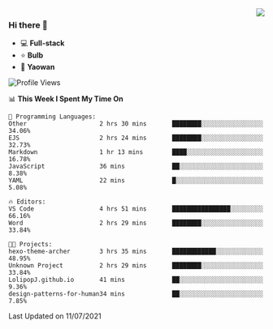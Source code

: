 <img  align="right" src="https://github-readme-stats.vercel.app/api?username=LolipopJ&show_icons=true&count_private=true&hide_title=true&include_all_commits=true&theme=vue">

### Hi there 👋

- :computer: **Full-stack**
- :star: **Bulb**
- :pill: **Yaowan**

<!--START_SECTION:waka-->
![Profile Views](http://img.shields.io/badge/Profile%20Views-1-blue)

📊 **This Week I Spent My Time On** 

```text
💬 Programming Languages: 
Other                    2 hrs 30 mins       ████████░░░░░░░░░░░░░░░░░   34.06% 
EJS                      2 hrs 24 mins       ████████░░░░░░░░░░░░░░░░░   32.73% 
Markdown                 1 hr 13 mins        ████░░░░░░░░░░░░░░░░░░░░░   16.78% 
JavaScript               36 mins             ██░░░░░░░░░░░░░░░░░░░░░░░   8.38% 
YAML                     22 mins             █░░░░░░░░░░░░░░░░░░░░░░░░   5.08%

🔥 Editors: 
VS Code                  4 hrs 51 mins       ████████████████░░░░░░░░░   66.16% 
Word                     2 hrs 29 mins       ████████░░░░░░░░░░░░░░░░░   33.84%

🐱‍💻 Projects: 
hexo-theme-archer        3 hrs 35 mins       ████████████░░░░░░░░░░░░░   48.95% 
Unknown Project          2 hrs 29 mins       ████████░░░░░░░░░░░░░░░░░   33.84% 
LolipopJ.github.io       41 mins             ██░░░░░░░░░░░░░░░░░░░░░░░   9.36% 
design-patterns-for-human34 mins             ██░░░░░░░░░░░░░░░░░░░░░░░   7.85%

```


 Last Updated on 11/07/2021
<!--END_SECTION:waka-->
